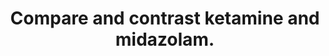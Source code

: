 ---
title: "Compare and contrast ketamine and midazolam."
entityType: SAQ
exam: PEX
college: CICM
year: 2018
sitting: B
question: 04
passRate: 62
EC_expectedDomains:
- "In addition to the key PK and PD properties of each drug, a clear comparison was required to score well (why choose one drug over the other?)."
EC_extraCredit:
- "A good answer covered the following: ketamine has analgesic properties whilst midazolam does not; ketamine preserves airway reflexes and does not cause respiratory depression unlike midazolam; whilst ketamine increases cerebral blood flow and CMRO2, midazolam decreases it; ketamine has a direct myocardial depressant effect which is often offset by an increase in sympathetic tone, whilst midazolam has no direct cardiac depressant effects but may reduce BP due to reduced SVR; midazolam has anticonvulsant properties, ketamine does not; ketamine is a bronchodilator; both drug effects are offset by redistribution; midazolam is lipophillic at body pH and will accumulate with prolonged infusions, ketamine will not; both are metabolised in the liver; midazolam can be reliably reversed by flumazenil, whereas there is no reliable complete reversal of ketamine; midazolam exhibits tolerance, dependence and withdrawal, whereas patients will only experience tolerance to the analgesic properties of ketamine. “Drugs in Anaesthesia and Intensive care” chapters on midazolam and ketamine outline the key facts to include in this answer; interpretation and comparison of these facts will help achieve a good mark."
EC_errorsCommon:
- "When a table was used the addition of a comparison column was helpful."
---